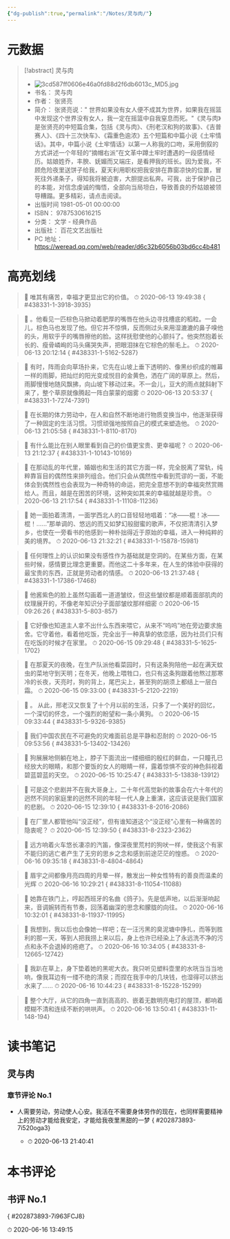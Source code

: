 ```yaml
---
{"dg-publish":true,"permalink":"/Notes/灵与肉/"}
---
```



# 元数据

> [!abstract] 灵与肉
> - ![3cd587ff0606e46a0fd88d2f6db6013c_MD5.jpg](/img/user/Attachments/3cd587ff0606e46a0fd88d2f6db6013c_MD5.jpg)
> - 书名： 灵与肉
> - 作者： 张贤亮
> - 简介： 张贤亮说：&quot; 世界如果没有女人便不成其为世界，如果我在摇篮中发现这个世界没有女人，我一定在摇篮中自我窒息而死。&quot;《灵与肉》是张贤亮的中短篇合集，包括《灵与肉》、《刑老汉和狗的故事》、《吉普赛人》、《四十三次快车》、《霜重色逾浓》五个短篇和中篇小说《土牢情话》。其中，中篇小说《土牢情话》以第一人称我的口吻，采用倒叙的方式讲述一个年轻的“摘帽右派”在文革中蹲土牢时遭遇的一段感情经历。姑娘姓乔，丰腴、妩媚而又端庄，是看押我的班长。因为爱我，不顾危险夜里送饼子给我，夏天利用职权把我安排在靠窗凉快的位置，冒死往外递条子，得知我将被迫害，大胆提出私奔。可我，出于保护自己的本能，对信念虔诚的悔悟，全部向当局坦白，导致善良的乔姑娘被领导糟蹋。更多精彩，请点击阅读。
> - 出版时间 1981-05-01 00:00:00
> - ISBN： 9787530616215
> - 分类： 文学 - 经典作品
> - 出版社： 百花文艺出版社
> - PC 地址：https://weread.qq.com/web/reader/d6c32b6056b03bd6cc4b481

# 高亮划线

> 📌 唯其有痛苦，幸福才更显出它的价值。
> ⏱ 2020-06-13 19:49:38
{ #438331-1-3918-3935}


> 📌 。他看见一匹棕色马掀动着肥厚的嘴唇在他头边寻找槽底的稻粒。一会儿，棕色马也发现了他。但它并不惊惧，反而侧过头来用湿漉漉的鼻子嗅他的头，用软乎乎的嘴唇擦他的脸。这样抚慰使他的心颤抖了。他突然抱着长长的、瘦骨嶙峋的马头痛哭失声，把眼泪抹在它棕色的鬃毛上。
> ⏱ 2020-06-13 20:12:14
{ #438331-1-5162-5287}


> 📌 有时，阵雨会向草场扑来，它先在山坡上垂下透明的、像黑纱织成的帷幕一样的雨脚，把灿烂的阳光变成悦目的金黄色，洒在广阔的草原上。然后，雨脚慢慢地随风飘拂，向山坡下移动过来。不一会儿，豆大的雨点就斜射下来了，整个草原就像腾起一阵白蒙蒙的烟雾
> ⏱ 2020-06-13 20:53:37
{ #438331-1-7274-7391}


> 📌 在长期的体力劳动中，在人和自然不断地进行物质变换当中，他逐渐获得了一种固定的生活习惯。习惯顽强地按照自己的模式来塑造他。
> ⏱ 2020-06-13 21:05:58
{ #438331-1-8110-8170}


> 📌 有什么能比在别人眼里看到自己的价值更宝贵、更幸福呢？
> ⏱ 2020-06-13 21:12:37
{ #438331-1-10143-10169}


> 📌 在那动乱的年代里，婚姻也和生活的其它方面一样，完全脱离了常轨，纯粹靠盲目的偶然性来排列组合。他们只会从偶然性中看到荒谬的一面，不能体会到偶然性也会表现为一种奇特的命运，把完全意想不到的幸福突然赏赐给人。而且，越是在困苦的环境，这种突如其来的幸福就越是珍贵。
> ⏱ 2020-06-13 21:17:54
{ #438331-1-11108-11236}


> 📌 她一面拍着清清，一面学西北人的口音轻轻地唱着：“冰——棍！冰——棍！……”那单调的、悠远的而又如梦幻般甜蜜的歌声，不仅把清清引入梦乡，也使在一旁看书的他感到一种朴拙得近于原始的幸福，进入一种纯粹的美的境界。
> ⏱ 2020-06-13 21:32:21
{ #438331-1-15878-15981}


> 📌 任何理性上的认识如果没有感性作为基础就是空洞的。在某些方面，在某些时候，感情要比理念更重要。而他这二十多年来，在人生的体验中获得的最宝贵的东西，正就是劳动者的情感。
> ⏱ 2020-06-13 21:37:48
{ #438331-1-17386-17468}


> 📌 他酱紫色的脸上虽然勾画着一道道皱纹，但这些皱纹都是顺着面部肌肉的纹理展开的，不像老年知识分子面部皱纹那样细密
> ⏱ 2020-06-15 09:26:26
{ #438331-5-803-857}


> 📌 它好像也知道主人拿不出什么东西来喂它，从来不“呜呜”地在旁边要求施舍。它守着他，看着他吃饭，完全出于一种真挚的依恋感，因为社员们只有在吃饭的时候才在家里。
> ⏱ 2020-06-15 09:29:48
{ #438331-5-1625-1702}


> 📌 在那夏天的夜晚，在生产队派他看菜园时，只有这条狗陪他一起在满天蚊虫的菜地守到天明；在冬天，他晚上喂牲口，也只有这条狗跟着他熬过那寒冷的长夜，天亮时，狗的背上，尾巴尖上，甚至狗的胡须上都结上一层白霜。
> ⏱ 2020-06-15 09:33:00
{ #438331-5-2120-2219}


> 📌 。
    从此，邢老汉又恢复了十个月以前的生活，只多了一个美好的回忆，一个深切的怀念，一个强烈的盼望和一条小黄狗。
> ⏱ 2020-06-15 09:33:44
{ #438331-5-9326-9385}


> 📌 我们中国农民在不可避免的灾难面前总是平静和忍耐的
> ⏱ 2020-06-15 09:53:56
{ #438331-5-13402-13426}


> 📌 狗展展地侧躺在地上，脖子下面流出一缕细细的殷红的鲜血，一只瞳孔已经放大的眼睛，和那个要饭的女人的眼睛一样，露着惊惧不安的神色斜视着碧蓝碧蓝的天空。
> ⏱ 2020-06-15 10:25:47
{ #438331-5-13838-13912}


> 📌 可是这个悲剧并不在我大哥身上，二十年代高觉新的故事会在六十年代的迥然不同的家庭里的迥然不同的年轻一代人身上重演，这应该说是我们国家的悲剧。
> ⏱ 2020-06-15 12:39:10
{ #438331-8-2016-2086}


> 📌 在厂里人都管他叫“没正经”，但有谁知道这个“没正经”心里有一种痛苦的隐衷呢？
> ⏱ 2020-06-15 12:39:50
{ #438331-8-2323-2362}


> 📌 远方响着火车悠长凄凉的汽笛，像深夜里荒村的狗吠一样，使我这个有家不能归的逃亡者产生了无穷的思乡之念和感到前途茫茫的惶惑。
> ⏱ 2020-06-16 09:35:18
{ #438331-8-4804-4864}


> 📌 眉宇之间都像月亮四周的月晕一样，散发出一种女性特有的善良而温柔的光辉
> ⏱ 2020-06-16 10:29:21
{ #438331-8-11054-11088}


> 📌 她靠在铁门上，哼起西班牙的名曲《鸽子》。先是低声地，以后渐渐响起来，音调婉转而有节奏，回荡着幽深的思念和朦胧的向往。
> ⏱ 2020-06-16 10:32:01
{ #438331-8-11937-11995}


> 📌 我想到，我以后也会像她一样吧；在一汪污黑的臭泥塘中挣扎，而等到胜利的那一天，等到人把我捞上来以后，身上也许已经染上了永远洗不净的污点和永不会退掉的疮疤了。
> ⏱ 2020-06-16 10:34:05
{ #438331-8-12665-12742}


> 📌 我趴在草上，身下垫着她的黑呢大衣。我只听见塑料壶里的水咣当当当地响，像我耳边有一缕不绝的清泉；而捏在我手中的几块钱，也湿得可以挤出水来了……
> ⏱ 2020-06-16 10:44:23
{ #438331-8-15228-15299}


> 📌 整个大厅，从它的四角一直到高高的、嵌着无数明亮电灯的屋顶，都响着模糊不清和连续不断的哄哄声。
> ⏱ 2020-06-16 13:50:41
{ #438331-11-148-194}


# 读书笔记

## 灵与肉

### 章节评论 No.1

- 人需要劳动，劳动使人心安。我活在不需要身体劳作的现在，也同样需要精神上的劳动才能给我安定，才能给我夜里黑甜的一梦
{ #202873893-7i520oga3}

    - ⏱ 2020-06-13 21:40:41

# 本书评论

## 书评 No.1


{ #202873893-7i963FCJ8}


⏱ 2020-06-16 13:49:15
